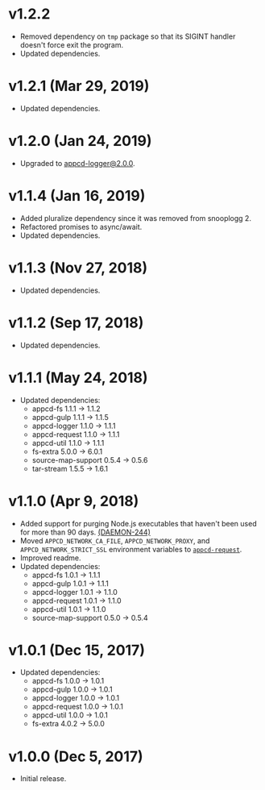 # v1.2.2

 * Removed dependency on `tmp` package so that its SIGINT handler doesn't force exit the program.
 * Updated dependencies.

# v1.2.1 (Mar 29, 2019)

 * Updated dependencies.

# v1.2.0 (Jan 24, 2019)

 * Upgraded to appcd-logger@2.0.0.

# v1.1.4 (Jan 16, 2019)

 * Added pluralize dependency since it was removed from snooplogg 2.
 * Refactored promises to async/await.
 * Updated dependencies.

# v1.1.3 (Nov 27, 2018)

 * Updated dependencies.

# v1.1.2 (Sep 17, 2018)

 * Updated dependencies.

# v1.1.1 (May 24, 2018)

 * Updated dependencies:
   - appcd-fs 1.1.1 -> 1.1.2
   - appcd-gulp 1.1.1 -> 1.1.5
   - appcd-logger 1.1.0 -> 1.1.1
   - appcd-request 1.1.0 -> 1.1.1
   - appcd-util 1.1.0 -> 1.1.1
   - fs-extra 5.0.0 -> 6.0.1
   - source-map-support 0.5.4 -> 0.5.6
   - tar-stream 1.5.5 -> 1.6.1

# v1.1.0 (Apr 9, 2018)

 * Added support for purging Node.js executables that haven't been used for more than 90 days.
   [(DAEMON-244)](https://jira.appcelerator.org/browse/DAEMON-244)
 * Moved `APPCD_NETWORK_CA_FILE`, `APPCD_NETWORK_PROXY`, and `APPCD_NETWORK_STRICT_SSL`
   environment variables to [`appcd-request`](https://npmjs.org/package/appcd-request).
 * Improved readme.
 * Updated dependencies:
   - appcd-fs 1.0.1 -> 1.1.1
   - appcd-gulp 1.0.1 -> 1.1.1
   - appcd-logger 1.0.1 -> 1.1.0
   - appcd-request 1.0.1 -> 1.1.0
   - appcd-util 1.0.1 -> 1.1.0
   - source-map-support 0.5.0 -> 0.5.4

# v1.0.1 (Dec 15, 2017)

 * Updated dependencies:
   - appcd-fs 1.0.0 -> 1.0.1
   - appcd-gulp 1.0.0 -> 1.0.1
   - appcd-logger 1.0.0 -> 1.0.1
   - appcd-request 1.0.0 -> 1.0.1
   - appcd-util 1.0.0 -> 1.0.1
   - fs-extra 4.0.2 -> 5.0.0

# v1.0.0 (Dec 5, 2017)

 - Initial release.
